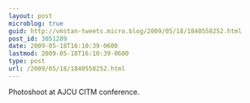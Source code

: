 ```yaml
---
layout: post
microblog: true
guid: http://vmstan-tweets.micro.blog/2009/05/18/1840558252.html
post_id: 3051289
date: 2009-05-18T16:10:39-0600
lastmod: 2009-05-18T16:10:39-0600
type: post
url: /2009/05/18/1840558252.html
---
```

Photoshoot at AJCU CITM conference.

